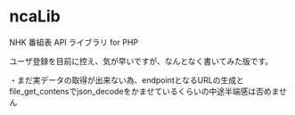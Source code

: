 ncaLib
======

NHK 番組表 API ライブラリ for PHP

ユーザ登録を目前に控え、気が早いですが、なんとなく書いてみた版です。

・まだ実データの取得が出来ない為、endpointとなるURLの生成とfile_get_contensでjson_decodeをかませているくらいの中途半端感は否めません
